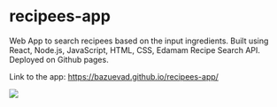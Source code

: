 # recipees-app
Web App to search recipees based on the input ingredients. Built using React, Node.js, JavaScript, HTML, CSS, Edamam Recipe Search API. Deployed on Github pages.

Link to the app: https://bazuevad.github.io/recipees-app/

![](recipes.gif)
